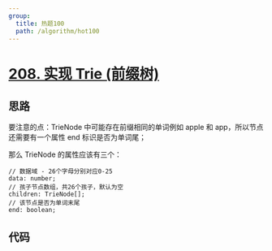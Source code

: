 ```yaml
---
group:
  title: 热题100
  path: /algorithm/hot100
---
```


# [208. 实现 Trie (前缀树)](https://leetcode.cn/problems/implement-trie-prefix-tree/?favorite=2cktkvj)

## 思路

要注意的点：TrieNode 中可能存在前缀相同的单词例如 apple 和 app，所以节点还需要有一个属性 end 标识是否为单词尾；

那么 TrieNode 的属性应该有三个：

```text
// 数据域 - 26个字母分别对应0-25
data: number;
// 孩子节点数组，共26个孩子，默认为空
children: TrieNode[];
// 该节点是否为单词末尾
end: boolean;
```

## 代码

<code src='./index.tsx'></code>
